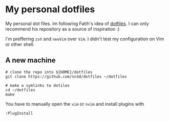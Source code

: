 # My personal dotfiles

My personal dot files. Im following Fatih's idea of [dotfiles](https://github.com/fatih/dotfiles). 
I can only recommend his repository as a source of inspiration :) 

I'm preffering `zsh` and `neoVim` over `Vim`. I didn't test my configuration on Vim or other shell.


## A new machine

```
# clone the repo into ${HOME}/dotfiles
git clone https://github.com/sn3d/dotfiles ~/dotfiles

# make a symlinks to dotiles
cd ~/dotfiles
make

```

You have to manually open the `vim` or `nvim` and install plugins with
```
:PlugInstall
```
